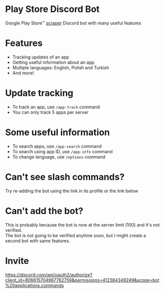 
# Play Store Discord Bot
Google Play Store™️ <a href="https://github.com/facundoolano/google-play-scraper">scraper</a> Discord bot with many useful features

# Features
+ Tracking updates of an app
+ Getting useful information about an app
+ Multiple languages: English, Polish and Turkish
+ And more!

# Update tracking
+ To track an app, use <code>/app-track</code> command
+ You can only track 5 apps per server

# Some useful information
+ To search apps, use <code>/app-search</code> command
+ To search using app ID, use <code>/app-info</code> command
+ To change language, use <code>/options</code> command

# Can't see slash commands?
Try re-adding the bot using the link in its profile or the link below

# Can't add the bot?
This is probably because the bot is now at the server limit (100) and it's not verified.<br>
The bot is not going to be verified anytime soon, but I might create a second bot with same features.

# Invite
https://discord.com/api/oauth2/authorize?client_id=806615704987762759&permissions=412384349249&scope=bot%20applications.commands